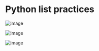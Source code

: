 # Python list practices 
![image](https://github.com/user-attachments/assets/7002b234-637d-49bc-9ee1-53c779252dac)

![image](https://github.com/user-attachments/assets/70fd90ee-d917-4c07-9626-b20f99f85735)

![image](https://github.com/user-attachments/assets/8e544323-82bb-4be0-9f99-6d49e962a3ac)
